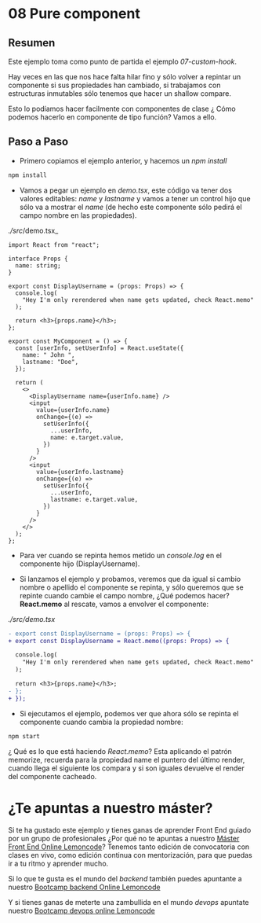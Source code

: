 # 08 Pure component

## Resumen

Este ejemplo toma como punto de partida el ejemplo _07-custom-hook_.

Hay veces en las que nos hace falta hilar fino y sólo volver a repintar un componente si sus propiedades han cambiado, si trabajamos con estructuras inmutables sólo tenemos que hacer un shallow compare.

Esto lo podíamos hacer facilmente con componentes de clase ¿ Cómo podemos hacerlo en componente de tipo función?
Vamos a ello.

## Paso a Paso

- Primero copiamos el ejemplo anterior, y hacemos un _npm install_

```bash
npm install
```

- Vamos a pegar un ejemplo en _demo.tsx_, este código va tener dos
  valores editables: _name_ y _lastname_ y vamos a tener un control
  hijo que sólo va a mostrar el _name_ (de hecho este componente
  sólo pedirá el campo nombre en las propiedades).

_./src_/demo.tsx\_

```tsx
import React from "react";

interface Props {
  name: string;
}

export const DisplayUsername = (props: Props) => {
  console.log(
    "Hey I'm only rerendered when name gets updated, check React.memo"
  );

  return <h3>{props.name}</h3>;
};

export const MyComponent = () => {
  const [userInfo, setUserInfo] = React.useState({
    name: " John ",
    lastname: "Doe",
  });

  return (
    <>
      <DisplayUsername name={userInfo.name} />
      <input
        value={userInfo.name}
        onChange={(e) =>
          setUserInfo({
            ...userInfo,
            name: e.target.value,
          })
        }
      />
      <input
        value={userInfo.lastname}
        onChange={(e) =>
          setUserInfo({
            ...userInfo,
            lastname: e.target.value,
          })
        }
      />
    </>
  );
};
```

- Para ver cuando se repinta hemos metido un _console.log_ en el componente hijo (DisplayUsername).

- Si lanzamos el ejemplo y probamos, veremos que da igual si cambio nombre o apellido el componente
  se repinta, y sólo queremos que se repinte cuando cambie el campo nombre, ¿Qué podemos hacer?
  **React.memo** al rescate, vamos a envolver el componente:

_./src/demo.tsx_

```diff
- export const DisplayUsername = (props: Props) => {
+ export const DisplayUsername = React.memo((props: Props) => {

  console.log(
    "Hey I'm only rerendered when name gets updated, check React.memo"
  );

  return <h3>{props.name}</h3>;
- };
+ });
```

- Si ejecutamos el ejemplo, podemos ver que ahora sólo se repinta el componente cuando
  cambia la propiedad nombre:

```bash
npm start
```

¿ Qué es lo que está haciendo _React.memo_? Esta aplicando el patrón memorize, recuerda
para la propiedad name el puntero del último render, cuando llega el siguiente los compara
y si son iguales devuelve el render del componente cacheado.

# ¿Te apuntas a nuestro máster?

Si te ha gustado este ejemplo y tienes ganas de aprender Front End
guiado por un grupo de profesionales ¿Por qué no te apuntas a
nuestro [Máster Front End Online Lemoncode](https://lemoncode.net/master-frontend#inicio-banner)? Tenemos tanto edición de convocatoria
con clases en vivo, como edición continua con mentorización, para
que puedas ir a tu ritmo y aprender mucho.

Si lo que te gusta es el mundo del _backend_ también puedes apuntante a nuestro [Bootcamp backend Online Lemoncode](https://lemoncode.net/bootcamp-backend#bootcamp-backend/inicio)

Y si tienes ganas de meterte una zambullida en el mundo _devops_
apuntate nuestro [Bootcamp devops online Lemoncode](https://lemoncode.net/bootcamp-devops#bootcamp-devops/inicio)
